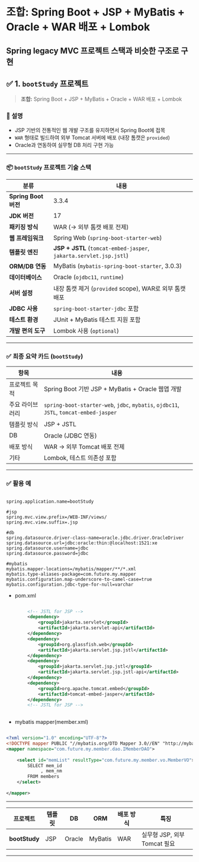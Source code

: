 # 조합: Spring Boot + JSP + MyBatis + Oracle + WAR 배포 + Lombok
## Spring legacy MVC 프로젝트 스택과 비슷한 구조로 구현 
## ✅ 1. **`bootStudy` 프로젝트**  
> **조합:** Spring Boot + JSP + MyBatis + Oracle + WAR 배포 + Lombok

### 📌 설명  
- JSP 기반의 전통적인 웹 개발 구조를 유지하면서 Spring Boot에 접목  
- `WAR` 형태로 빌드하여 외부 Tomcat 서버에 배포 (내장 톰캣은 `provided`)  
- Oracle과 연동하여 실무형 DB 처리 구현 가능
---

### 📦 `bootStudy` 프로젝트 기술 스택 

| 분류 | 내용 |
|------|------|
| **Spring Boot 버전** | 3.3.4 |
| **JDK 버전** | 17 |
| **패키징 방식** | WAR (→ 외부 톰캣 배포 전제) |
| **웹 프레임워크** | Spring Web (`spring-boot-starter-web`) |
| **템플릿 엔진** | **JSP + JSTL** (`tomcat-embed-jasper`, `jakarta.servlet.jsp.jstl`) |
| **ORM/DB 연동** | MyBatis (`mybatis-spring-boot-starter`, 3.0.3) |
| **데이터베이스** | Oracle (`ojdbc11`, `runtime`) |
| **서버 설정** | 내장 톰캣 제거 (`provided` scope), WAR로 외부 톰캣 배포 |
| **JDBC 사용** | `spring-boot-starter-jdbc` 포함 |
| **테스트 환경** | JUnit + MyBatis 테스트 지원 포함 |
| **개발 편의 도구** | Lombok 사용 (`optional`) |

---

### ✅ 최종 요약 카드 (`bootStudy`)

| 항목 | 내용 |
|------|------|
| 프로젝트 목적 | Spring Boot 기반 JSP + MyBatis + Oracle 웹앱 개발 |
| 주요 라이브러리 | `spring-boot-starter-web`, `jdbc`, `mybatis`, `ojdbc11`, `JSTL`, `tomcat-embed-jasper` |
| 템플릿 방식 | JSP + JSTL |
| DB | Oracle (JDBC 연동) |
| 배포 방식 | WAR → 외부 Tomcat 배포 전제 |
| 기타 | Lombok, 테스트 의존성 포함 |

---

### ✅ 활용 예
```properties

spring.application.name=bootStudy

#jsp
spring.mvc.view.prefix=/WEB-INF/views/
spring.mvc.view.suffix=.jsp

#db
spring.datasource.driver-class-name=oracle.jdbc.driver.OracleDriver
spring.datasource.url=jdbc:oracle:thin:@localhost:1521:xe
spring.datasource.username=jdbc
spring.datasource.password=jdbc

#mybatis
mybatis.mapper-locations=/mybatis/mapper/**/*.xml
mybatis.type-aliases-package=com.future.my.mapper
mybatis.configuration.map-underscore-to-camel-case=true
mybatis.configuration.jdbc-type-for-null=varchar

```

- pom.xml
```xml

		<!-- JSTL for JSP -->
		<dependency>
			<groupId>jakarta.servlet</groupId>
			<artifactId>jakarta.servlet-api</artifactId>
		</dependency>
		<dependency>
			<groupId>org.glassfish.web</groupId>
			<artifactId>jakarta.servlet.jsp.jstl</artifactId>
		</dependency>
		<dependency>
			<groupId>jakarta.servlet.jsp.jstl</groupId>
			<artifactId>jakarta.servlet.jsp.jstl-api</artifactId>
		</dependency>
		<dependency>
			<groupId>org.apache.tomcat.embed</groupId>
			<artifactId>tomcat-embed-jasper</artifactId>
		</dependency>
		<!-- JSTL for JSP -->
		

```

- mybatis mapper(member.xml)
```xml

<?xml version="1.0" encoding="UTF-8"?>
<!DOCTYPE mapper PUBLIC "//mybatis.org/DTD Mapper 3.0//EN" "http://mybatis.org/dtd/mybatis-3-mapper.dtd">
<mapper namespace="com.future.my.member.dao.IMemberDAO">
	
	<select id="memList" resultType="com.future.my.member.vo.MemberVO">
		SELECT mem_id
		     , mem_nm
		FROM members
	</select>
	
</mapper>

```

---
| 프로젝트 | 템플릿 | DB | ORM | 배포 방식 | 특징 |
|----------|--------|-----|------|------------|--------|
| **bootStudy** | JSP | Oracle | MyBatis | WAR | 실무형 JSP, 외부 Tomcat 필요 |
---